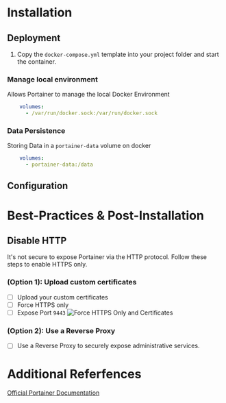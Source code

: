 # Installation

## Deployment

1. Copy the `docker-compose.yml` template into your project folder and start the container.

### Manage local environment

Allows Portainer to manage the local Docker Environment
```yaml
    volumes:
      - /var/run/docker.sock:/var/run/docker.sock
```

### Data Persistence

Storing Data in a `portainer-data` volume on docker
```yaml
    volumes:
      - portainer-data:/data
```

## Configuration



# Best-Practices & Post-Installation

## Disable HTTP

It's not secure to expose Portainer via the HTTP protocol. Follow these steps to enable HTTPS only.

### (Option 1): Upload custom certificates

- [ ] Upload your custom certificates
- [ ] Force HTTPS only
- [ ] Expose Port `9443`
![Force HTTPS Only and Certificates](https://imagedelivery.net/yG07CmQlapjZ95zez0HJMA/5cf8fa46-d548-4f0b-570e-0caf8ee6d700/medium)

### (Option 2): Use a Reverse Proxy

- [ ] Use a Reverse Proxy to securely expose administrative services.

# Additional Referfences

[Official Portainer Documentation](https://docs.portainer.io/)